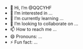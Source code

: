 - 👋 Hi, I’m @QQCYHF
- 👀 I’m interested in ...
- 🌱 I’m currently learning ...
- 💞️ I’m looking to collaborate on ...
- 📫 How to reach me ...
- 😄 Pronouns: ...
- ⚡ Fun fact: ...

<!---
QQCYHF/QQCYHF is a ✨ special ✨ repository because its `README.md` (this file) appears on your GitHub profile.
You can click the Preview link to take a look at your changes.
--->
